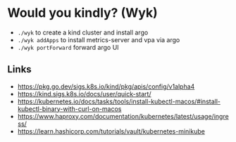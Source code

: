 # Would you kindly? (Wyk)

* `./wyk` to create a kind cluster and install argo
* `./wyk addApps` to install metrics-server and vpa via argo
* `./wyk portForward` forward argo UI

## Links

* https://pkg.go.dev/sigs.k8s.io/kind/pkg/apis/config/v1alpha4
* https://kind.sigs.k8s.io/docs/user/quick-start/
* https://kubernetes.io/docs/tasks/tools/install-kubectl-macos/#install-kubectl-binary-with-curl-on-macos
* https://www.haproxy.com/documentation/kubernetes/latest/usage/ingress/
* https://learn.hashicorp.com/tutorials/vault/kubernetes-minikube
